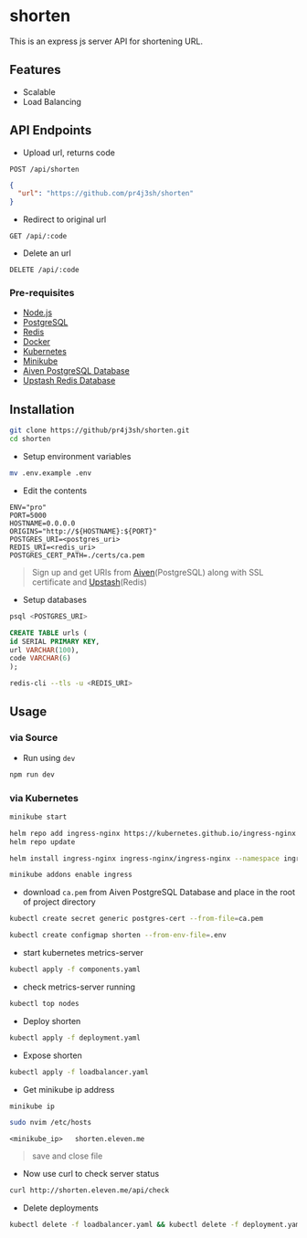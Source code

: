 # shorten

This is an express js server API for shortening URL.

## Features

- Scalable
- Load Balancing

## API Endpoints

- Upload url, returns code

```
POST /api/shorten
```

```json
{
  "url": "https://github.com/pr4j3sh/shorten"
}
```

- Redirect to original url

```
GET /api/:code
```

- Delete an url

```
DELETE /api/:code
```

### Pre-requisites

- [Node.js](https://nodejs.org/en)
- [PostgreSQL](https://www.postgresql.org/)
- [Redis](https://redis.io/)
- [Docker](https://www.docker.com/)
- [Kubernetes](https://kubernetes.io/)
- [Minikube](https://minikube.sigs.k8s.io/docs/)
- [Aiven PostgreSQL Database](https://aiven.io/)
- [Upstash Redis Database](https://upstash.com/)

## Installation

```bash
git clone https://github/pr4j3sh/shorten.git
cd shorten
```

- Setup environment variables

```bash
mv .env.example .env
```

- Edit the contents

```.env
ENV="pro"
PORT=5000
HOSTNAME=0.0.0.0
ORIGINS="http://${HOSTNAME}:${PORT}"
POSTGRES_URI=<postgres_uri>
REDIS_URI=<redis_uri>
POSTGRES_CERT_PATH=./certs/ca.pem
```

> Sign up and get URIs from [Aiven](https://aiven.io/)(PostgreSQL) along with SSL certificate and [Upstash](https://upstash.com/)(Redis)

- Setup databases

```bash
psql <POSTGRES_URI>
```

```sql
CREATE TABLE urls (
id SERIAL PRIMARY KEY,
url VARCHAR(100),
code VARCHAR(6)
);
```

```bash
redis-cli --tls -u <REDIS_URI>
```

## Usage

### via Source

- Run using `dev`

```bash
npm run dev
```

### via Kubernetes

```bash
minikube start
```

```bash
helm repo add ingress-nginx https://kubernetes.github.io/ingress-nginx
helm repo update
```

```bash
helm install ingress-nginx ingress-nginx/ingress-nginx --namespace ingress-nginx --create-namespace
```

```bash
minikube addons enable ingress
```

- download `ca.pem` from Aiven PostgreSQL Database and place in the root of project directory

```bash
kubectl create secret generic postgres-cert --from-file=ca.pem
```

```bash
kubectl create configmap shorten --from-env-file=.env
```

- start kubernetes metrics-server

```bash
kubectl apply -f components.yaml
```

- check metrics-server running

```bash
kubectl top nodes
```

- Deploy shorten

```bash
kubectl apply -f deployment.yaml
```

- Expose shorten

```bash
kubectl apply -f loadbalancer.yaml
```

- Get minikube ip address

```bash
minikube ip
```

```bash
sudo nvim /etc/hosts
```

```hosts
<minikube_ip>   shorten.eleven.me
```

> save and close file

- Now use curl to check server status

```bash
curl http://shorten.eleven.me/api/check
```

- Delete deployments

```bash
kubectl delete -f loadbalancer.yaml && kubectl delete -f deployment.yaml && kubectl delete configmap shorten kubectl delete secret postgres-cert && kubectl delete -f components.yaml
```

